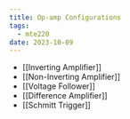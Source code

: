 ```yaml
---
title: Op-amp Configurations
tags:
  - mte220
date: 2023-10-09
---
```

- [[Inverting Amplifier]]
- [[Non-Inverting Amplifier]]
- [[Voltage Follower]]
- [[Difference Amplifier]]
- [[Schmitt Trigger]]